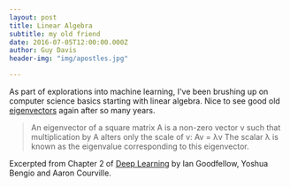 ```yaml
---
layout: post
title: Linear Algebra
subtitle: my old friend
date: 2016-07-05T12:00:00.000Z
author: Guy Davis
header-img: "img/apostles.jpg"

---
```


As part of explorations into machine learning, I've been brushing up on computer science basics starting with linear algebra.  Nice to see good old [eigenvectors](https://en.wikipedia.org/wiki/Eigenvalues_and_eigenvectors) again after so many years.

> An eigenvector of a square matrix A is a non-zero vector v such that multiplication
> by A alters only the scale of v:
>      Av = λv
> The scalar λ is known as the eigenvalue corresponding to this eigenvector. 

Excerpted from Chapter 2 of [Deep Learning](http://www.deeplearningbook.org/) by Ian Goodfellow,  Yoshua Bengio and Aaron Courville.
